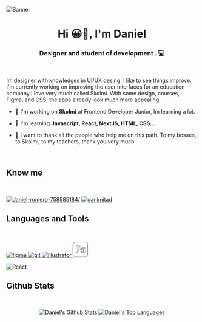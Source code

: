 ![Banner](https://camo.githubusercontent.com/8d7c0efe61a5cf26e3fff771b97c5218fff3876f89c1be36cb76f818865b68a9/68747470733a2f2f63646e612e61727473746174696f6e2e636f6d2f702f6173736574732f696d616765732f696d616765732f3032312f3732302f3932302f6f726967696e616c2f706978656c2d6a6566662d6d6172696f2e6769663f31353732373039343333 "Banner")
<h1 align="center">Hi 😀🌱, I'm Daniel</h1>
<h3 align="center">Designer and student of development . 💻</h3>
<br>

Im designer with knowledges in UI/UX desing. I like to see things improve. I'm currently working on improving the user interfaces for an education company I love very much called Skolmi. With some design, courses, Figma, and CSS, the apps already look much more appealing.

- 🎨 I'm working on **Skolmi** at Frontend Developer Junior, Im learning a lot.

- 🌱 I'm learning **Javascript, React, NextJS, HTML, CSS...**

- 📖 I want to thank all the people who help me on this path. To my bosses, to Skolmi, to my teachers, thank you very much.
<br>

## Know me
<br/>
<p align="left">
<a href="https://linkedin.com/in/daniel-romero-758585184/" target="blank"><img align="center" src="https://raw.githubusercontent.com/rahuldkjain/github-profile-readme-generator/master/src/images/icons/Social/linked-in-alt.svg" alt="daniel-romero-758585184/" height="30" width="40" /></a> <a href="https://instagram.com/danimitad" target="blank"><img align="center" src="https://raw.githubusercontent.com/rahuldkjain/github-profile-readme-generator/master/src/images/icons/Social/instagram.svg" alt="danimitad" height="30" width="40" /></a>
</p>

## Languages and Tools
<br/>
<p align="left"> <a href="https://www.figma.com/" target="_blank" rel="noreferrer"> <img src="https://www.vectorlogo.zone/logos/figma/figma-icon.svg" alt="figma" width="40" height="40"/> </a> <a href="https://git-scm.com/" target="_blank" rel="noreferrer"> <img src="https://www.vectorlogo.zone/logos/git-scm/git-scm-icon.svg" alt="git" width="40" height="40"/> </a> <a href="https://www.adobe.com/in/products/illustrator.html" target="_blank" rel="noreferrer"> <img src="https://www.vectorlogo.zone/logos/adobe_illustrator/adobe_illustrator-icon.svg" alt="illustrator" width="40" height="40"/> </a> <a href="https://www.photoshop.com/en" target="_blank" rel="noreferrer"> <img src="https://raw.githubusercontent.com/devicons/devicon/master/icons/photoshop/photoshop-line.svg" alt="photoshop" width="40" height="40"/> </a> </p>
<img src="https://www.vectorlogo.zone/logos/reactjs/reactjs-icon.svg" alt="React" width="40" height="40"/>

## Github Stats

  <br/>
  <p align="center">
    <a href="#"><img alt="Daniel's Github Stats" src="https://github-readme-stats.vercel.app/api?username=Sakhurama&show_icons=true&count_private=true&theme=dark&hide_border=true&bg_color=0D1117" /></a>
  <a href="#"><img alt="Daniel's Top Languages" src="https://github-readme-stats.vercel.app/api/top-langs/?username=Sakhurama&langs_count=8&count_private=true&layout=compact&theme=dark&hide_border=true&bg_color=0D1117" /></a>
  <br/>
  </p>

